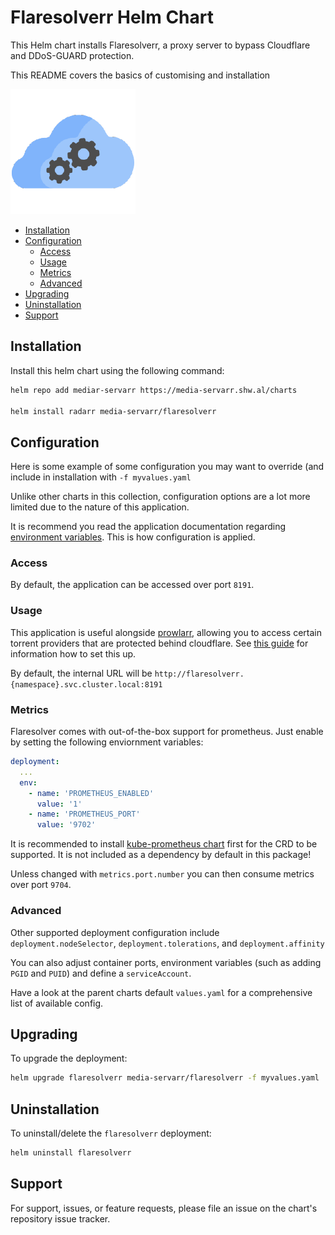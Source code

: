 # Flaresolverr Helm Chart

This Helm chart installs Flaresolverr, a proxy server to bypass Cloudflare and DDoS-GUARD protection.

This README covers the basics of customising and installation

![Flaresolverr](./icon.png)

<!-- vim-md-toc format=bullets ignore=^TODO$ -->
* [Installation](#installation)
* [Configuration](#configuration)
  * [Access](#access)
  * [Usage](#usage)
  * [Metrics](#metrics)
  * [Advanced](#advanced)
* [Upgrading](#upgrading)
* [Uninstallation](#uninstallation)
* [Support](#support)
<!-- vim-md-toc END -->

## Installation

Install this helm chart using the following command:

```bash
helm repo add mediar-servarr https://media-servarr.shw.al/charts

helm install radarr media-servarr/flaresolverr
```

## Configuration

Here is some example of some configuration you may want to override (and include in installation with `-f myvalues.yaml`

Unlike other charts in this collection, configuration options are a lot more limited due to the nature of this application.

It is recommend you read the application documentation regarding [environment variables](https://github.com/FlareSolverr/FlareSolverr#environment-variables). This is how configuration is applied.

### Access

By default, the application can be accessed over port `8191`.

### Usage

This application is useful alongside [prowlarr](../prowlarr), allowing you to access certain torrent providers that are protected behind cloudflare. See [this guide](https://trash-guides.info/Prowlarr/prowlarr-setup-flaresolverr/) for information how to set this up.

By default, the internal URL will be `http://flaresolverr.{namespace}.svc.cluster.local:8191`

### Metrics

Flaresolver comes with out-of-the-box support for prometheus. Just enable by setting the following enviornment variables:

```yaml
deployment:
  ...
  env:
    - name: 'PROMETHEUS_ENABLED'
      value: '1'
    - name: 'PROMETHEUS_PORT'
      value: '9702'
```

It is recommended to install [kube-prometheus chart](https://github.com/prometheus-community/helm-charts/tree/main/charts/kube-prometheus-stack) first for the CRD to be supported. It is not included as a dependency by default in this package!

Unless changed with `metrics.port.number` you can then consume metrics over port `9704`.

### Advanced

Other supported deployment configuration include `deployment.nodeSelector`, `deployment.tolerations`, and `deployment.affinity`

You can also adjust container ports, environment variables (such as adding `PGID` and `PUID`) and define a `serviceAccount`.

Have a look at the parent charts default `values.yaml` for a comprehensive list of available config.

## Upgrading

To upgrade the deployment:

```bash
helm upgrade flaresolverr media-servarr/flaresolverr -f myvalues.yaml
```

## Uninstallation

To uninstall/delete the `flaresolverr` deployment:

```bash
helm uninstall flaresolverr
```

## Support

For support, issues, or feature requests, please file an issue on the chart's repository issue tracker.
